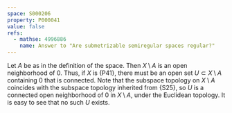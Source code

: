 ```yaml
---
space: S000206
property: P000041
value: false
refs:
  - mathse: 4996886
    name: Answer to "Are submetrizable semiregular spaces regular?"
---
```


Let $A$ be as in the definition of the space. Then $X \setminus A$ is an open neighborhood of $0$. Thus, if $X$ is
{P41}, there must be an open set $U \subset X \setminus A$ containing $0$ that is connected. Note that the
subspace topology on $X \setminus A$ coincides with the subspace topology inherited from {S25},
so $U$ is a connected open neighborhood of $0$ in $X \setminus A$, under the Euclidean topology. It is easy to see that no such
$U$ exists.

